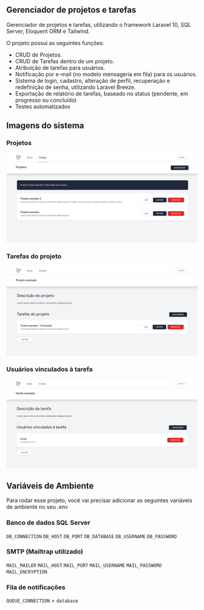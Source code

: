 ## Gerenciador de projetos e tarefas

Gerenciador de projetos e tarefas, utilizando o framework Laravel 10, SQL Server, Eloquent ORM e Tailwind.

O projeto possui as seguintes funções:

- CRUD de Projetos.
- CRUD de Tarefas dentro de um projeto.
- Atribuição de tarefas para usuários.
- Notificação por e-mail (no modelo mensageria em fila) para os usuários.
- Sistema de login, cadastro, alteração de perfil, recuperação e redefinição de senha, utilizando Laravel Breeze.
- Exportação de relatório de tarefas, baseado no status (pendente, em progresso ou concluído)
- Testes automatizados

## Imagens do sistema

### Projetos
![Projetos](https://github.com/gamanasc/laravel-gerenciador/blob/master/public/img/projetos.png)

### Tarefas do projeto
![Tarefas do projeto](https://github.com/gamanasc/laravel-gerenciador/blob/master/public/img/tarefas.png)

### Usuários vinculados à tarefa
![Usuários vinculados à tarefa](https://github.com/gamanasc/laravel-gerenciador/blob/master/public/img/usuarios.png)


## Variáveis de Ambiente

Para rodar esse projeto, você vai precisar adicionar as seguintes variáveis de ambiente no seu .env

### Banco de dados SQL Server

`DB_CONNECTION`
`DB_HOST`
`DB_PORT`
`DB_DATABASE`
`DB_USERNAME`
`DB_PASSWORD`

### SMTP (Mailtrap utilizado)

`MAIL_MAILER`
`MAIL_HOST`
`MAIL_PORT`
`MAIL_USERNAME`
`MAIL_PASSWORD`
`MAIL_ENCRYPTION`

### Fila de notificações

`QUEUE_CONNECTION` = `database`

